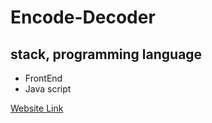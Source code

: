 # Encode-Decoder

## stack, programming language
- FrontEnd
- Java script

[Website Link](https://en-de.netlify.app/)
